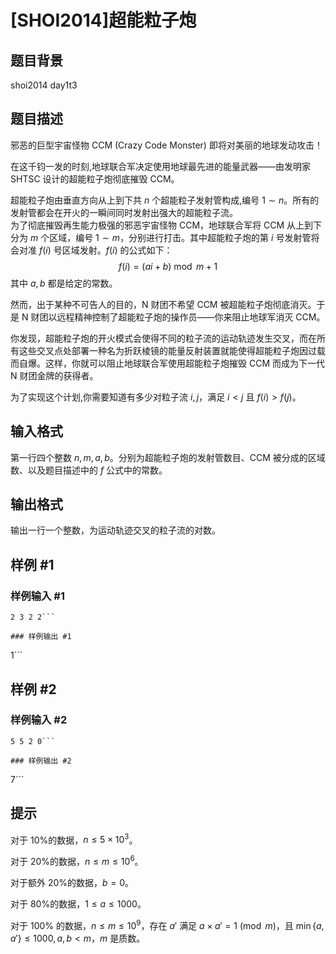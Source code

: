 # [SHOI2014]超能粒子炮

## 题目背景

shoi2014 day1t3

## 题目描述

邪恶的巨型宇宙怪物 CCM (Crazy Code Monster) 即将对美丽的地球发动攻击！

在这千钧一发的时刻,地球联合军决定使用地球最先进的能量武器——由发明家 SHTSC 设计的超能粒子炮彻底摧毁 CCM。

超能粒子炮由垂直方向从上到下共 $n$ 个超能粒子发射管构成,编号 $1 \sim n$。所有的发射管都会在开火的一瞬间同时发射出强大的超能粒子流。  
为了彻底摧毁再生能力极强的邪恶宇宙怪物 CCM，地球联合军将 CCM 从上到下分为 $m$ 个区域，编号 $1 \sim m$，分别进行打击。其中超能粒子炮的第 $i$ 号发射管将会对准 $f(i)$ 号区域发射。$f(i)$ 的公式如下：
$$f(i) = (ai + b) \bmod m + 1$$
其中 $a, b$ 都是给定的常数。

然而，出于某种不可告人的目的，N 财团不希望 CCM 被超能粒子炮彻底消灭。于是 N 财团以远程精神控制了超能粒子炮的操作员——你来阻止地球军消灭 CCM。

你发现，超能粒子炮的开火模式会使得不同的粒子流的运动轨迹发生交叉，而在所有这些交叉点处部署一种名为折跃棱镜的能量反射装置就能使得超能粒子炮因过载而自爆。这样，你就可以阻止地球联合军使用超能粒子炮摧毁 CCM 而成为下一代 N 财团金牌的获得者。

为了实现这个计划,你需要知道有多少对粒子流 $i, j$，满足 $i<j$ 且 $f(i) > f(j)$。

## 输入格式

第一行四个整数 $n, m, a, b$。分别为超能粒子炮的发射管数目、CCM 被分成的区域数、以及题目描述中的 $f$ 公式中的常数。

## 输出格式

输出一行一个整数，为运动轨迹交叉的粒子流的对数。

## 样例 #1

### 样例输入 #1
```
2 3 2 2```

### 样例输出 #1

```
1```

## 样例 #2

### 样例输入 #2
```
5 5 2 0```

### 样例输出 #2

```
7```

## 提示

对于 10%的数据，$n\leq 5 \times 10^3$。

对于 20%的数据，$n\leq m\leq 10^6$。

对于额外 20%的数据，$b=0$。

对于 80%的数据，$1\leq a\leq 1000$。

对于 $100\%$ 的数据，$n \leq m \leq 10^9$，存在 $a'$ 满足 $a\times a' =1 \pmod m$，且 $\min \{a,a'\} \leq 1000, a,b<m$，$m$ 是质数。
